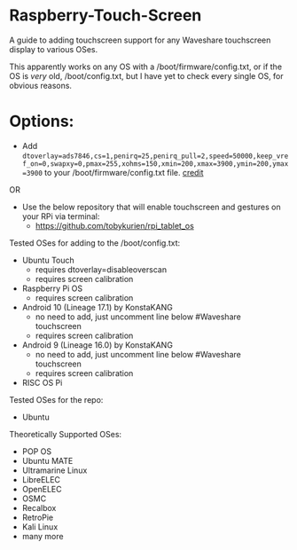 # Raspberry-Touch-Screen
A guide to adding touchscreen support for any Waveshare touchscreen display to various OSes.

This apparently works on any OS with a /boot/firmware/config.txt, or if the OS is _very_ old, /boot/config.txt, but I have yet to check every single OS, for obvious reasons.

# Options:

* Add ```dtoverlay=ads7846,cs=1,penirq=25,penirq_pull=2,speed=50000,keep_vref_on=0,swapxy=0,pmax=255,xohms=150,xmin=200,xmax=3900,ymin=200,ymax=3900``` to your /boot/firmware/config.txt file.
[credit](https://forums.raspberrypi.com/viewtopic.php?t=375432)

OR

* Use the below repository that will enable touchscreen and gestures on your RPi via terminal:
  - https://github.com/tobykurien/rpi_tablet_os
 

Tested OSes for adding to the /boot/config.txt:

* Ubuntu Touch
  - requires dtoverlay=disableoverscan
  - requires screen calibration
* Raspberry Pi OS
  - requires screen calibration
* Android 10 (Lineage 17.1) by KonstaKANG
  - no need to add, just uncomment line below #Waveshare touchscreen
  - requires screen calibration
* Android 9 (Lineage 16.0) by KonstaKANG
  - no need to add, just uncomment line below #Waveshare touchscreen
  - requires screen calibration
* RISC OS Pi

Tested OSes for the repo:
* Ubuntu


Theoretically Supported OSes:
* POP OS
* Ubuntu MATE
* Ultramarine Linux
* LibreELEC
* OpenELEC
* OSMC
* Recalbox
* RetroPie
* Kali Linux
* many more
